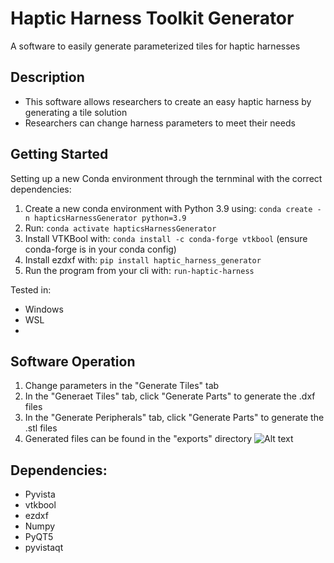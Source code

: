 # Haptic Harness Toolkit Generator

A software to easily generate parameterized tiles for haptic harnesses

## Description

-   This software allows researchers to create an easy haptic harness by generating a tile solution
-   Researchers can change harness parameters to meet their needs

## Getting Started

Setting up a new Conda environment through the ternminal with the correct dependencies:

1. Create a new conda environment with Python 3.9 using: `conda create -n hapticsHarnessGenerator python=3.9`
2. Run: `conda activate hapticsHarnessGenerator`
3. Install VTKBool with: `conda install -c conda-forge vtkbool` (ensure conda-forge is in your conda config)
4. Install ezdxf with: `pip install haptic_harness_generator`
5. Run the program from your cli with: `run-haptic-harness` 

Tested in:
-   Windows
-   WSL
-   

## Software Operation

1. Change parameters in the "Generate Tiles" tab
2. In the "Generaet Tiles" tab, click "Generate Parts" to generate the .dxf files
3. In the "Generate Peripherals" tab, click "Generate Parts" to generate the .stl files
4. Generated files can be found in the "exports" directory
![Alt text](images/anatomyOfTile.png)
## Dependencies:

-   Pyvista
-   vtkbool
-   ezdxf
-   Numpy
-   PyQT5
-   pyvistaqt
